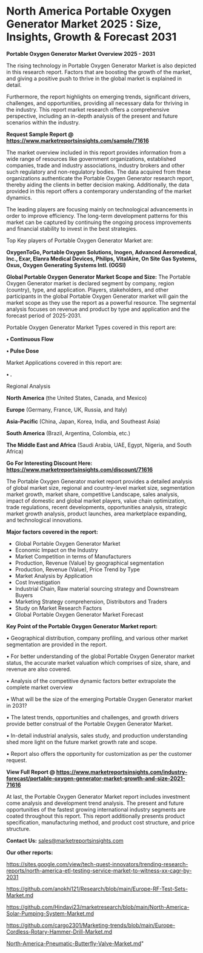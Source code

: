  # North America Portable Oxygen Generator Market 2025 : Size, Insights, Growth & Forecast 2031

<Strong> Portable Oxygen Generator Market Overview 2025 - 2031</strong>

The rising technology in Portable Oxygen Generator Market is also depicted in this research report. Factors that are boosting the growth of the market, and giving a positive push to thrive in the global market is explained in detail.

Furthermore, the report highlights on emerging trends, significant drivers, challenges, and opportunities, providing all necessary data for thriving in the industry. This report market research offers a comprehensive perspective, including an in-depth analysis of the present and future scenarios within the industry.

<strong>Request Sample Report @ <a href=https://www.marketreportsinsights.com/sample/71616>https://www.marketreportsinsights.com/sample/71616</a></strong>

The market overview included in this report provides information from a wide range of resources like government organizations, established companies, trade and industry associations, industry brokers and other such regulatory and non-regulatory bodies. The data acquired from these organizations authenticate the Portable Oxygen Generator research report, thereby aiding the clients in better decision making. Additionally, the data provided in this report offers a contemporary understanding of the market dynamics.

The leading players are focusing mainly on technological advancements in order to improve efficiency. The long-term development patterns for this market can be captured by continuing the ongoing process improvements and financial stability to invest in the best strategies.

Top Key players of Portable Oxygen Generator Market are:

<strong>OxygenToGo, Portable Oxygen Solutions, Inogen, Advanced Aeromedical, Inc., Exar, Elanra Medical Devices, Philips, VitalAire, On Site Gas Systems, Oxus, Oxygen Generating Systems Intl. (OGSI)</strong>

<strong><b>Global Portable Oxygen Generator Market Scope and Size:</b></strong>
The Portable Oxygen Generator market is declared segment by company, region (country), type, and application. Players, stakeholders, and other participants in the global Portable Oxygen Generator market will gain the market scope as they use the report as a powerful resource. The segmental analysis focuses on revenue and product by type and application and the forecast period of 2025-2031.

Portable Oxygen Generator Market Types covered in this report are:

<strong>• Continuous Flow

• Pulse Dose</strong>

Market Applications covered in this report are:

<strong>• .</strong> 

Regional Analysis

<strong>North America</strong> (the United States, Canada, and Mexico)

<strong>Europe</strong> (Germany, France, UK, Russia, and Italy)

<strong>Asia-Pacific</strong> (China, Japan, Korea, India, and Southeast Asia)

<strong>South America</strong> (Brazil, Argentina, Colombia, etc.)

<strong>The Middle East and Africa</strong> (Saudi Arabia, UAE, Egypt, Nigeria, and South Africa)

<strong>Go For Interesting Discount Here: <a href=https://www.marketreportsinsights.com/discount/71616>https://www.marketreportsinsights.com/discount/71616</a></strong>

The Portable Oxygen Generator market report provides a detailed analysis of global market size, regional and country-level market size, segmentation market growth, market share, competitive Landscape, sales analysis, impact of domestic and global market players, value chain optimization, trade regulations, recent developments, opportunities analysis, strategic market growth analysis, product launches, area marketplace expanding, and technological innovations.

<strong><b>Major factors covered in the report:</b></strong>
<ul>
  <li>Global Portable Oxygen Generator Market </li>
  <li>Economic Impact on the Industry</li>
  <li>Market Competition in terms of Manufacturers</li>
  <li>Production, Revenue (Value) by geographical segmentation</li>
  <li>Production, Revenue (Value), Price Trend by Type</li>
  <li>Market Analysis by Application</li>
  <li>Cost Investigation</li>
  <li>Industrial Chain, Raw material sourcing strategy and Downstream Buyers</li>
  <li>Marketing Strategy comprehension, Distributors and Traders</li>
  <li>Study on Market Research Factors</li>
  <li>Global Portable Oxygen Generator Market Forecast</li>
</ul>

<strong><b>Key Point of the Portable Oxygen Generator Market report:</b></strong>

• Geographical distribution, company profiling, and various other market segmentation are provided in the report.

• For better understanding of the global Portable Oxygen Generator market status, the accurate market valuation which comprises of size, share, and revenue are also covered.

• Analysis of the competitive dynamic factors better extrapolate the complete market overview

• What will be the size of the emerging Portable Oxygen Generator market in 2031?

• The latest trends, opportunities and challenges, and growth drivers provide better construal of the Portable Oxygen Generator Market.

• In-detail industrial analysis, sales study, and production understanding shed more light on the future market growth rate and scope.

• Report also offers the opportunity for customization as per the customer request.

<strong><b>View Full Report @ <a href=https://www.marketreportsinsights.com/industry-forecast/portable-oxygen-generator-market-growth-and-size-2021-71616>https://www.marketreportsinsights.com/industry-forecast/portable-oxygen-generator-market-growth-and-size-2021-71616</a></b></strong>


At last, the Portable Oxygen Generator Market report includes investment come analysis and development trend analysis. The present and future opportunities of the fastest growing international industry segments are coated throughout this report. This report additionally presents product specification, manufacturing method, and product cost structure, and price structure.

<strong>Contact Us:</strong>
sales@marketreportsinsights.com

<strong>Our other reports:</strong>

<a href=https://sites.google.com/view/tech-quest-innovators/trending-research-reports/north-america-etl-testing-service-market-to-witness-xx-cagr-by-2031>https://sites.google.com/view/tech-quest-innovators/trending-research-reports/north-america-etl-testing-service-market-to-witness-xx-cagr-by-2031</a>

<a href=https://github.com/anokhi121/Research/blob/main/Europe-RF-Test-Sets-Market.md>https://github.com/anokhi121/Research/blob/main/Europe-RF-Test-Sets-Market.md</a>

<a href=https://github.com/Hindavi23/marketresearch/blob/main/North-America-Solar-Pumping-System-Market.md>https://github.com/Hindavi23/marketresearch/blob/main/North-America-Solar-Pumping-System-Market.md</a>

<a href=https://github.com/cargo2301/Marketing-trends/blob/main/Europe-Cordless-Rotary-Hammer-Drill-Market.md>https://github.com/cargo2301/Marketing-trends/blob/main/Europe-Cordless-Rotary-Hammer-Drill-Market.md</a>

<a href=North-America-Pneumatic-Butterfly-Valve-Market.md>North-America-Pneumatic-Butterfly-Valve-Market.md</a>"
